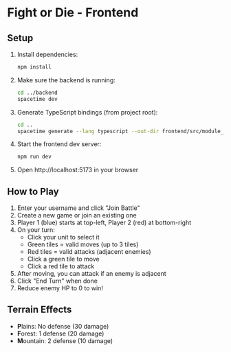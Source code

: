 # Fight or Die - Frontend

## Setup

1. Install dependencies:
   ```bash
   npm install
   ```

2. Make sure the backend is running:
   ```bash
   cd ../backend
   spacetime dev
   ```

3. Generate TypeScript bindings (from project root):
   ```bash
   cd ..
   spacetime generate --lang typescript --out-dir frontend/src/module_bindings --project-path backend
   ```

4. Start the frontend dev server:
   ```bash
   npm run dev
   ```

5. Open http://localhost:5173 in your browser

## How to Play

1. Enter your username and click "Join Battle"
2. Create a new game or join an existing one
3. Player 1 (blue) starts at top-left, Player 2 (red) at bottom-right
4. On your turn:
   - Click your unit to select it
   - Green tiles = valid moves (up to 3 tiles)
   - Red tiles = valid attacks (adjacent enemies)
   - Click a green tile to move
   - Click a red tile to attack
5. After moving, you can attack if an enemy is adjacent
6. Click "End Turn" when done
7. Reduce enemy HP to 0 to win!

## Terrain Effects
- **P**lains: No defense (30 damage)
- **F**orest: 1 defense (20 damage)
- **M**ountain: 2 defense (10 damage)